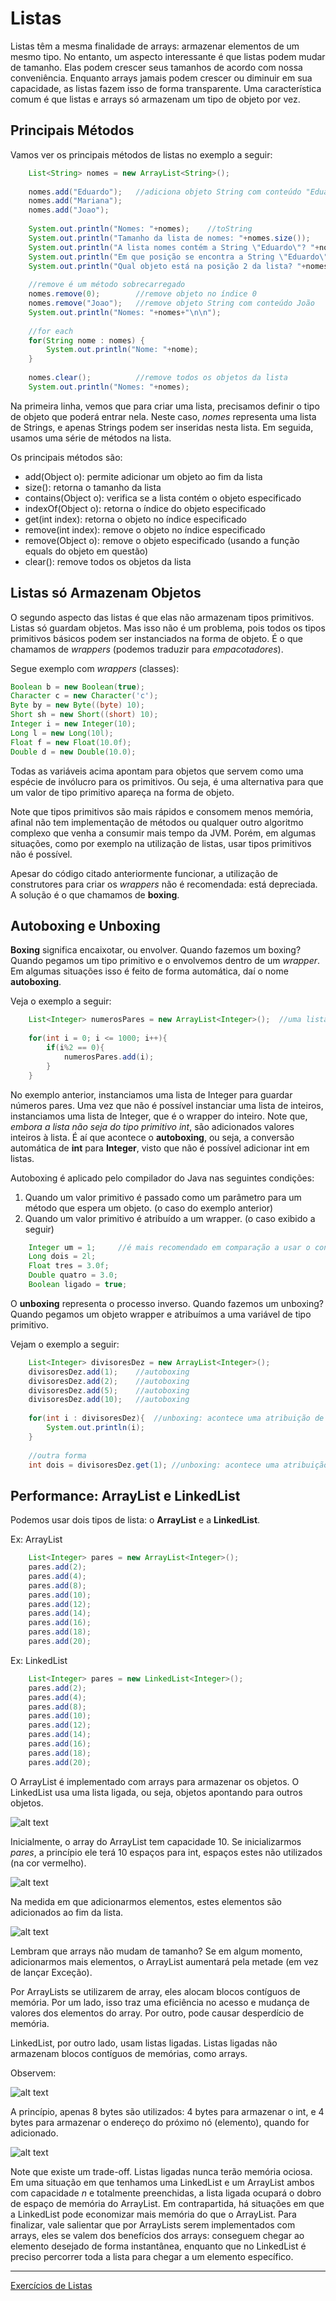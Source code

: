# Listas

Listas têm a mesma finalidade de arrays: armazenar elementos de um mesmo tipo.
No entanto, um aspecto interessante é que listas podem mudar de tamanho.
Elas podem crescer seus tamanhos de acordo com nossa conveniência.
Enquanto arrays jamais podem crescer ou diminuir em sua capacidade, as listas fazem isso de forma transparente.
Uma característica comum é que listas e arrays só armazenam um tipo de objeto por vez.

## Principais Métodos

Vamos ver os principais métodos de listas no exemplo a seguir:

```java
	List<String> nomes = new ArrayList<String>();
		
	nomes.add("Eduardo");	//adiciona objeto String com conteúdo "Eduardo"
	nomes.add("Mariana");
	nomes.add("Joao");
		
	System.out.println("Nomes: "+nomes);	//toString
	System.out.println("Tamanho da lista de nomes: "+nomes.size());	
	System.out.println("A lista nomes contém a String \"Eduardo\"? "+nomes.contains("Eduardo"));
	System.out.println("Em que posição se encontra a String \"Eduardo\"? "+nomes.indexOf("Eduardo"));
	System.out.println("Qual objeto está na posição 2 da lista? "+nomes.get(2));
		
	//remove é um método sobrecarregado
	nomes.remove(0);		//remove objeto no índice 0
	nomes.remove("Joao");	//remove objeto String com conteúdo João				
	System.out.println("Nomes: "+nomes+"\n\n");
		
	//for each
	for(String nome : nomes) {
		System.out.println("Nome: "+nome);
	}
		
	nomes.clear();			//remove todos os objetos da lista 		
	System.out.println("Nomes: "+nomes);
```

Na primeira linha, vemos que para criar uma lista, precisamos definir o tipo de objeto que poderá entrar nela.
Neste caso, *nomes* representa uma lista de Strings, e apenas Strings podem ser inseridas nesta lista.
Em seguida, usamos uma série de métodos na lista.

Os principais métodos são:
- add(Object o): permite adicionar um objeto ao fim da lista
- size(): retorna o tamanho da lista
- contains(Object o): verifica se a lista contém o objeto especificado
- indexOf(Object o): retorna o índice do objeto especificado
- get(int index): retorna o objeto no índice especificado
- remove(int index): remove o objeto no índice especificado
- remove(Object o): remove o objeto especificado (usando a função equals do objeto em questão)
- clear(): remove todos os objetos da lista

## Listas só Armazenam Objetos

O segundo aspecto das listas é que elas não armazenam tipos primitivos.
Listas só guardam objetos.
Mas isso não é um problema, pois todos os tipos primitivos básicos podem ser instanciados na forma de objeto.
É o que chamamos de *wrappers* (podemos traduzir para *empacotadores*).

Segue exemplo com *wrappers* (classes):
```java
Boolean b = new Boolean(true);
Character c = new Character('c');
Byte by = new Byte((byte) 10);
Short sh = new Short((short) 10);
Integer i = new Integer(10);
Long l = new Long(10l);
Float f = new Float(10.0f);
Double d = new Double(10.0);
```

Todas as variáveis acima apontam para objetos que servem como uma espécie de invólucro para os primitivos.
Ou seja, é uma alternativa para que um valor de tipo primitivo apareça na forma de objeto.

Note que tipos primitivos são mais rápidos e consomem menos memória, afinal não tem implementação de métodos ou qualquer outro algoritmo complexo que venha a consumir mais tempo da JVM.
Porém, em algumas situações, como por exemplo na utilização de listas, usar tipos primitivos não é possível.

Apesar do código citado anteriormente funcionar, a utilização de construtores para criar os *wrappers* não é recomendada: está depreciada.
A solução é o que chamamos de **boxing**.

## Autoboxing e Unboxing

**Boxing** significa encaixotar, ou envolver.
Quando fazemos um boxing? Quando pegamos um tipo primitivo e o envolvemos dentro de um *wrapper*.
Em algumas situações isso é feito de forma automática, daí o nome **autoboxing**.

Veja o exemplo a seguir:
```java
	List<Integer> numerosPares = new ArrayList<Integer>();	//uma lista de objetos Integer
	
	for(int i = 0; i <= 1000; i++){
		if(i%2 == 0){
			numerosPares.add(i);
		}
	}
```

No exemplo anterior, instanciamos uma lista de Integer para guardar números pares.
Uma vez que não é possível instanciar uma lista de inteiros, instanciamos uma lista de Integer, que é o wrapper do inteiro.
Note que, *embora a lista não seja do tipo primitivo int*, são adicionados valores inteiros à lista.
É aí que acontece o **autoboxing**, ou seja, a conversão automática de **int** para **Integer**, visto que não é possível adicionar int em listas.

Autoboxing é aplicado pelo compilador do Java nas seguintes condições:
1. Quando um valor primitivo é passado como um parâmetro para um método que espera um objeto. (o caso do exemplo anterior)
2. Quando um valor primitivo é atribuído a um wrapper. (o caso exibido a seguir)

```java
	Integer um = 1;		//é mais recomendado em comparação a usar o construtor
	Long dois = 2l;		
	Float tres = 3.0f;
	Double quatro = 3.0;
	Boolean ligado = true;
```

O **unboxing** representa o processo inverso.
Quando fazemos um unboxing? Quando pegamos um objeto wrapper e atribuímos a uma variável de tipo primitivo.

Vejam o exemplo a seguir:

```java
	List<Integer> divisoresDez = new ArrayList<Integer>();	
	divisoresDez.add(1);	//autoboxing
	divisoresDez.add(2);	//autoboxing
	divisoresDez.add(5);	//autoboxing
	divisoresDez.add(10);	//autoboxing
	
	for(int i : divisoresDez){	//unboxing: acontece uma atribuição de Integer para int
		System.out.println(i);
	}
	
	//outra forma
	int dois = divisoresDez.get(1);	//unboxing: acontece uma atribuição de Integer para int
```

## Performance: ArrayList e LinkedList

Podemos usar dois tipos de lista: o **ArrayList** e a **LinkedList**.

Ex: ArrayList

```java
	List<Integer> pares = new ArrayList<Integer>();	
	pares.add(2);
	pares.add(4);
	pares.add(8);
	pares.add(10);
	pares.add(12);
	pares.add(14);
	pares.add(16);
	pares.add(18);
	pares.add(20);
```

Ex: LinkedList

```java
	List<Integer> pares = new LinkedList<Integer>();	
	pares.add(2);
	pares.add(4);
	pares.add(8);
	pares.add(10);
	pares.add(12);
	pares.add(14);
	pares.add(16);
	pares.add(18);
	pares.add(20);
```


O ArrayList é implementado com arrays para armazenar os objetos.
O LinkedList usa uma lista ligada, ou seja, objetos apontando para outros objetos.

 ![alt text](imgs/listas1.png)
 
 Inicialmente, o array do ArrayList tem capacidade 10.
 Se inicializarmos *pares*, a princípio ele terá 10 espaços para int, espaços estes não utilizados (na cor vermelho).
 
 ![alt text](imgs/listas2.png)
 
 Na medida em que adicionarmos elementos, estes elementos são adicionados ao fim da lista.
 
 ![alt text](imgs/listas3.png)
 
 Lembram que arrays não mudam de tamanho?
 Se em algum momento, adicionarmos mais elementos, o ArrayList aumentará pela metade (em vez de lançar Exceção).
 
 Por ArrayLists se utilizarem de array, eles alocam blocos contíguos de memória.
 Por um lado, isso traz uma eficiência no acesso e mudança de valores dos elementos do array.
 Por outro, pode causar desperdício de memória.
 
 LinkedList, por outro lado, usam listas ligadas.
 Listas ligadas não armazenam blocos contíguos de memórias, como arrays.
 
 Observem:
 
 ![alt text](imgs/ligada1.png)
 
 A princípio, apenas 8 bytes são utilizados: 4 bytes para armazenar o int, e 4 bytes para armazenar o endereço do próximo nó (elemento), quando for adicionado.
 
 ![alt text](imgs/ligada2.png)
 
 Note que existe um trade-off.
 Listas ligadas nunca terão memória ociosa.
 Em uma situação em que tenhamos uma LinkedList e um ArrayList ambos com capacidade *n* e totalmente preenchidas, a lista ligada ocupará o dobro de espaço de memória do ArrayList.
 Em contrapartida, há situações em que a LinkedList pode economizar mais memória do que o ArrayList.
 Para finalizar, vale salientar que por ArrayLists serem implementados com arrays, eles se valem dos benefícios dos arrays: conseguem chegar ao elemento desejado de forma instantânea, enquanto que no LinkedList é preciso percorrer toda a lista para chegar a um elemento específico.

---

[Exercícios de Listas](../exercicios/Listas.md)